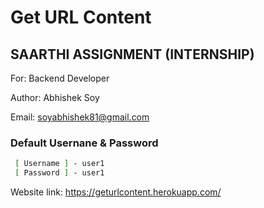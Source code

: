 # Get URL Content

## SAARTHI ASSIGNMENT (INTERNSHIP)
For: Backend Developer

Author: Abhishek Soy

Email: soyabhishek81@gmail.com

### Default Usernane & Password
```sh
 [ Username ] - user1
 [ Password ] - user1
```

Website link: https://geturlcontent.herokuapp.com/
